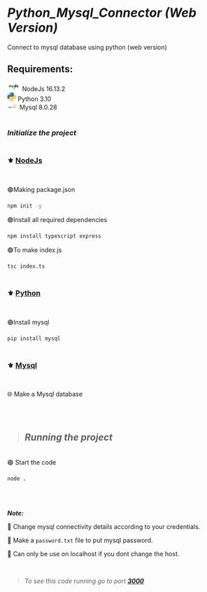 # *Python_Mysql_Connector (Web Version)*
Connect to mysql database using python (web version)

## **Requirements:** 

<img src = "./img/nodejs.png" alt = "nodejs" height = "20">  NodeJs 16.13.2 <br>
<img src = "./img/python logo.jfif" alt = "python" height ="20"> Python 3.10 <br>
<img src = "./img/mysql logo.png" height = "16" alt = "mysql"> Mysql 8.0.28 <br>
<br>
### _**Initialize the project**_

### <br> <b>⚜ <u> NodeJs</u></b>
<br> 

 🟣Making package.json


```sh
npm init -y
```
🟣Install all  required dependencies
```sh
npm install typescript express
```
 🟣To make index.js
```sh
tsc index.ts
```
### <br> <b>⚜ <u>Python</u></b>
<br>

🟣Install mysql

```sh
pip install mysql
```

### <br> <b>⚜ <u>Mysql</u></b>
<br>

🌐 Make a Mysql database


<br><br>

> ## _Running the project_

<br>
🟣 Start the code

<br>

```sh
node .
```
<br><br>

***Note:***<br>

 🔰 Change mysql connectivity details according to your credentials. <br>

 🔰 Make a `password.txt` file to put mysql password.

 🔴 Can only be use on localhost if you dont change the host.

 <br>

> *To see this code running go to port **[3000](http://localhost:3000)***